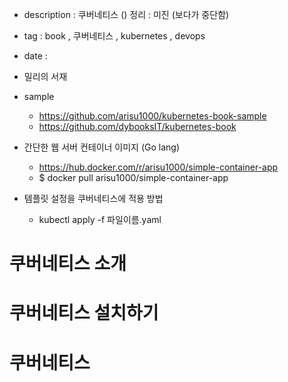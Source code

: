 - description : 쿠버네티스 () 정리 : 미진 (보다가 중단함)
- tag : book , 쿠버네티스 , kubernetes , devops
- date : 

- 밀리의 서재
- sample
    - https://github.com/arisu1000/kubernetes-book-sample
    - https://github.com/dybooksIT/kubernetes-book
- 간단한 웹 서버 컨테이너 이미지 (Go lang)
    - https://hub.docker.com/r/arisu1000/simple-container-app
    - $ docker pull arisu1000/simple-container-app
- 템플릿 설정을 쿠버네티스에 적용 방법
    - kubectl apply -f 파일이름.yaml

# 쿠버네티스 소개

# 쿠버네티스 설치하기

# 쿠버네티스